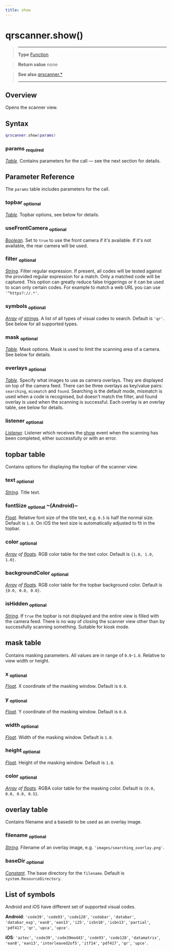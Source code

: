 ```yaml
---
title: show
---
```

# qrscanner.show()

> --------------------- ------------------------------------------------------------------------------------------
> __Type__              [Function](https://docs.coronalabs.com/api/type/Function.html)

> __Return value__      none

> __See also__          [qrscanner.*](/plugin/qrscanner/)
> --------------------- ------------------------------------------------------------------------------------------

## Overview

Opens the scanner view.

## Syntax
```lua
qrscanner.show(params)
```
### params <sub>required</sub>
_[Table](https://docs.coronalabs.com/api/type/Table.html)._ Contains parameters for the call &mdash; see the next section for details.

## Parameter Reference

The `params` table includes parameters for the call.

### topbar <sub>optional</sub>
_[Table](https://docs.coronalabs.com/api/type/Table.html)._ Topbar options, see below for details.

### useFrontCamera <sub>optional</sub>
_[Boolean](https://docs.coronalabs.com/api/type/Boolean.html)._ Set to `true` to use the front camera if it's available. If it's not available, the rear camera will be used.

### filter <sub>optional</sub>
_[String](https://docs.coronalabs.com/api/type/String.html)._ Filter regular expression. If present, all codes will be tested against the provided regular expression for a match. Only a matched code will be captured. This option can greatly reduce false triggerings or it can be used to scan only certain codes. For example to match a web URL you can use `'^https?://.*'`.

### symbols <sub>optional</sub>
_[Array](https://docs.coronalabs.com/api/type/Array.html) of [strings](https://docs.coronalabs.com/api/type/String.html)._ A list of all types of visual codes to search. Default is `'qr'`. See below for all supported types.

### mask <sub>optional</sub>
_[Table](https://docs.coronalabs.com/api/type/Table.html)._ Mask options. Mask is used to limit the scanning area of a camera. See below for details.

### overlays <sub>optional</sub>
_[Table](https://docs.coronalabs.com/api/type/Table.html)._ Specify what images to use as camera overlays. They are displayed on top of the camera feed. There can be three overlays as key/value pairs: `searching`, `mismatch` and `found`. Searching is the default mode, mismatch is used when a code is recognised, but doesn't match the filter, and found overlay is used when the scanning is successful. Each overlay is an overlay table, see below for details.

### listener <sub>optional</sub>
_[Listener](https://docs.coronalabs.com/api/type/Listener.html)._ Listener which receives the [show](/plugin/qrscanner/event/show/) event when the scanning has been completed, either successfully or with an error.

## topbar table

Contains options for displaying the topbar of the scanner view.

### text <sub>optional</sub>
_[String](https://docs.coronalabs.com/api/type/String.html)._ Title text.

### fontSize <sub>optional</sub> ~(Android)~
_[Float](/type/Float/)._ Relative font size of the title text, e.g. `0.5` is half the normal size. Default is `1.0`. On iOS the text size is automatically adjusted to fit in the topbar.

### color <sub>optional</sub>
_[Array](https://docs.coronalabs.com/api/type/Array.html) of [floats](/type/Float/)._ RGB color table for the text color. Default is `{1.0, 1.0, 1.0}`.

### backgroundColor <sub>optional</sub>
_[Array](https://docs.coronalabs.com/api/type/Array.html) of [floats](/type/Float/)._ RGB color table for the topbar background color. Default is `{0.0, 0.0, 0.0}`.

### isHidden <sub>optional</sub>
_[String](https://docs.coronalabs.com/api/type/String.html)._ If `true` the topbar is not displayed and the entire view is filled with the camera feed. There is no way of closing the scanner view other than by successfully scanning something. Suitable for kiosk mode.

## mask table

Contains masking parameters. All values are in range of `0.0`-`1.0`. Relative to view width or height.

### x <sub>optional</sub>
_[Float](/type/Float/)._ X coordinate of the masking window. Default is `0.0`.

### y <sub>optional</sub>
_[Float](/type/Float/)._ Y coordinate of the masking window. Default is `0.0`.

### width <sub>optional</sub>
_[Float](/type/Float/)._ Width of the masking window. Default is `1.0`.

### height <sub>optional</sub>
_[Float](/type/Float/)._ Height of the masking window. Default is `1.0`.

### color <sub>optional</sub>
_[Array](https://docs.coronalabs.com/api/type/Array.html) of [floats](/type/Float/)._ RGBA color table for the masking color. Default is `{0.0, 0.0, 0.0, 0.5}`.

## overlay table

Contains filename and a basedir to be used as an overlay image.

### filename <sub>optional</sub>
_[String](https://docs.coronalabs.com/api/type/String.html)._ Filename of an overlay image, e.g. `'images/searching_overlay.png'`.

### baseDir <sub>optional</sub>
_[Constant](https://docs.coronalabs.com/api/type/Constant.html)._ The base directory for the `filename`. Default is `system.ResourceDirectory`.

## List of symbols

Android and iOS have different set of supported visual codes.

**Android**: `'code39'`, `'code93'`, `'code128'`, `'codabar'`, `'databar'`, `'databar_exp'`, `'ean8'`, `'ean13'`, `'i25'`, `'isbn10'`, `'isbn13'`, `'partial'`, `'pdf417'`, `'qr'`, `'upca'`, `'upce'`.

**iOS**: `'aztec'`, `'code39'`, `'code39mod43'`, `'code93'`, `'code128'`, `'datamatrix'`, `'ean8'`, `'ean13'`, `'interleaved2of5'`, `'itf14'`, `'pdf417'`, `'qr'`, `'upce'`.